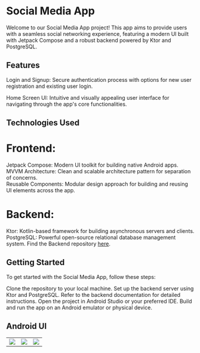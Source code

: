 # Social Media App
Welcome to our Social Media App project! This app aims to provide users with a seamless social networking experience, featuring a modern UI built with Jetpack Compose and a robust backend powered by Ktor and PostgreSQL.


## Features
<p>
  Login and Signup: Secure authentication process with options for new user registration and existing user login.
</p>
<p>
Home Screen UI: Intuitive and visually appealing user interface for navigating through the app's core functionalities.
<p>




## Technologies Used
# Frontend:
Jetpack Compose: Modern UI toolkit for building native Android apps. <br>
MVVM Architecture: Clean and scalable architecture pattern for separation of concerns. <br>
Reusable Components: Modular design approach for building and reusing UI elements across the app.
# Backend:
Ktor: Kotlin-based framework for building asynchronous servers and clients.
PostgreSQL: Powerful open-source relational database management system.
 Find the Backend  repository [here](https://github.com/Ayush-Kotlin-Dev/InstaU---Backend-Server).



## Getting Started
To get started with the Social Media App, follow these steps:

Clone the repository to your local machine.
Set up the backend server using Ktor and PostgreSQL. Refer to the backend documentation for detailed instructions.
Open the project in Android Studio or your preferred IDE.
Build and run the app on an Android emulator or physical device.

## Android UI
<table>
  <tr>
    <td><img src="https://github.com/Ayushrai2005/InstaU/blob/5fc599cd5d21cabb102ff0453f04df5a404c37c0/app/src/main/res/assests/SS1_Login.png"/></td>
    <td><img src= "https://github.com/Ayushrai2005/InstaU/blob/5fc599cd5d21cabb102ff0453f04df5a404c37c0/app/src/main/res/assests/SS2_Signup.png"/></td>
    <td><img src="https://github.com/Ayushrai2005/InstaU/blob/5fc599cd5d21cabb102ff0453f04df5a404c37c0/app/src/main/res/assests/SS3_HomeScreen.png"/></td>
  </tr>
</table>


